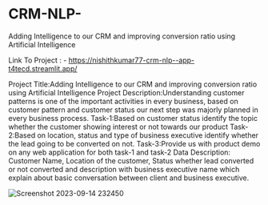 # CRM-NLP-
Adding Intelligence to our CRM and improving conversion ratio using Artificial Intelligence

Link To Project : - https://nishithkumar77-crm-nlp--app-t4tecd.streamlit.app/

Project Title:Adding Intelligence to our CRM and improving conversion ratio using
Artificial Intelligence
Project Description:Understanding customer patterns is one of the important activities in
every business, based on customer pattern and customer status our next step was majorly
planned in every business process.
Task-1:Based on customer status identify the topic whether the customer showing interest
or not towards our product
Task-2:Based on location, status and type of business executive identify whether the lead
going to be converted on not.
Task-3:Provide us with product demo on any web application for both task-1 and task-2
Data Description:
Customer Name, Location of the customer, Status whether lead converted or not converted
and description with business executive name which explain about basic conversation
between client and business executive.

![Screenshot 2023-09-14 232450](https://github.com/Nishithkumar77/CRM-NLP-/assets/53296714/e47c1ca3-c226-4fb6-87a3-8428caf2b713)



